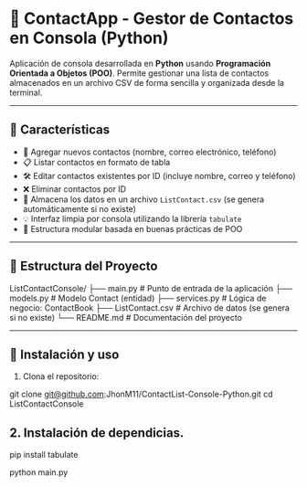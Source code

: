 # 📇 ContactApp - Gestor de Contactos en Consola (Python)

Aplicación de consola desarrollada en **Python** usando **Programación Orientada a Objetos (POO)**. Permite gestionar una lista de contactos almacenados en un archivo CSV de forma sencilla y organizada desde la terminal.

---

## 🧩 Características

- 📝 Agregar nuevos contactos (nombre, correo electrónico, teléfono)
- 📋 Listar contactos en formato de tabla
- 🛠️ Editar contactos existentes por ID (incluye nombre, correo y teléfono)
- ❌ Eliminar contactos por ID
- 📁 Almacena los datos en un archivo `ListContact.csv` (se genera automáticamente si no existe)
- 💡 Interfaz limpia por consola utilizando la librería `tabulate`
- 🧱 Estructura modular basada en buenas prácticas de POO

---

## 📂 Estructura del Proyecto

ListContactConsole/
├── main.py # Punto de entrada de la aplicación
├── models.py # Modelo Contact (entidad)
├── services.py # Lógica de negocio: ContactBook
├── ListContact.csv # Archivo de datos (se genera si no existe)
└── README.md # Documentación del proyecto


---

## 🚀 Instalación y uso

1. Clona el repositorio:


git clone git@github.com:JhonM11/ContactList-Console-Python.git
cd ListContactConsole

## 2. Instalación de dependicias.

pip install tabulate

python main.py
